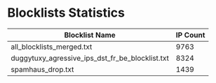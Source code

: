 # Blocklists Statistics
| Blocklist Name | IP Count |
|----|----|
| all_blocklists_merged.txt | 9763 |
| duggytuxy_agressive_ips_dst_fr_be_blocklist.txt | 8324 |
| spamhaus_drop.txt | 1439 |
